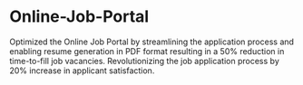 # Online-Job-Portal
Optimized the Online Job Portal by streamlining the application process and enabling resume generation in PDF format resulting in a 50% reduction in time-to-fill job vacancies. Revolutionizing the job application process by 20% increase in applicant satisfaction.
